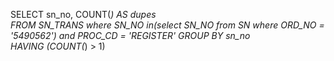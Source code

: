 SELECT     sn_no, COUNT(*) AS dupes  
FROM     SN_TRANS 
where SN_NO in(select SN_NO from SN where ORD_NO = '5490562')
and PROC_CD = 'REGISTER'
GROUP BY sn_no  
HAVING (COUNT(*) > 1)
